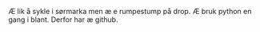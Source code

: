 Æ lik å sykle i sørmarka men æ e rumpestump på drop. 
Æ bruk python en gang i blant. 
Derfor har æ github.
